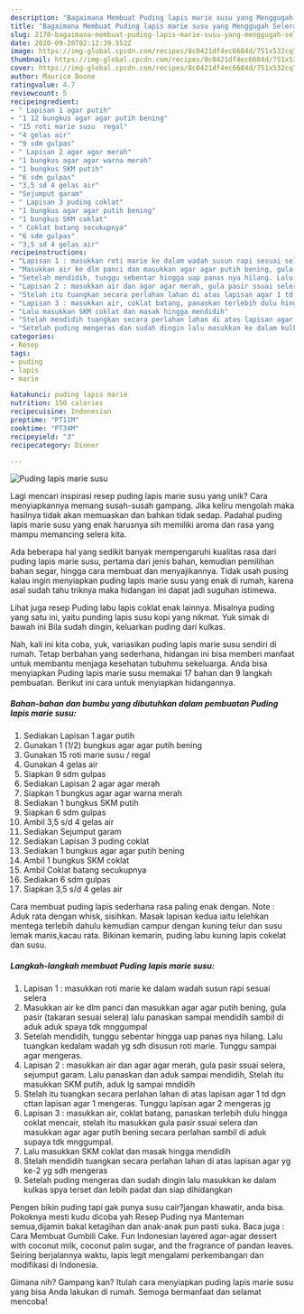 ```yaml
---
description: "Bagaimana Membuat Puding lapis marie susu yang Menggugah Selera"
title: "Bagaimana Membuat Puding lapis marie susu yang Menggugah Selera"
slug: 2178-bagaimana-membuat-puding-lapis-marie-susu-yang-menggugah-selera
date: 2020-09-28T02:12:39.552Z
image: https://img-global.cpcdn.com/recipes/8c0421df4ec6684d/751x532cq70/puding-lapis-marie-susu-foto-resep-utama.jpg
thumbnail: https://img-global.cpcdn.com/recipes/8c0421df4ec6684d/751x532cq70/puding-lapis-marie-susu-foto-resep-utama.jpg
cover: https://img-global.cpcdn.com/recipes/8c0421df4ec6684d/751x532cq70/puding-lapis-marie-susu-foto-resep-utama.jpg
author: Maurice Boone
ratingvalue: 4.7
reviewcount: 5
recipeingredient:
- " Lapisan 1 agar putih"
- "1 12 bungkus agar agar putih bening"
- "15 roti marie susu  regal"
- "4 gelas air"
- "9 sdm gulpas"
- " Lapisan 2 agar agar merah"
- "1 bungkus agar agar warna merah"
- "1 bungkus SKM putih"
- "6 sdm gulpas"
- "3,5 sd 4 gelas air"
- "Sejumput garam"
- " Lapisan 3 puding coklat"
- "1 bungkus agar agar putih bening"
- "1 bungkus SKM coklat"
- " Coklat batang secukupnya"
- "6 sdm gulpas"
- "3,5 sd 4 gelas air"
recipeinstructions:
- "Lapisan 1 : masukkan roti marie ke dalam wadah susun rapi sesuai selera"
- "Masukkan air ke dlm panci dan masukkan agar agar putih bening, gula pasir (takaran sesuai selera) lalu panaskan sampai mendidih sambil di aduk aduk spaya tdk mnggumpal"
- "Setelah mendidih, tunggu sebentar hingga uap panas nya hilang. Lalu tuangkan kedalam wadah yg sdh disusun roti marie. Tunggu sampai agar mengeras."
- "Lapisan 2 : masukkan air dan agar agar merah, gula pasir ssuai selera, sejumput garam. Lalu panaskan dan aduk sampai mendidih, Stelah itu masukkan SKM putih, aduk lg sampai mndidih"
- "Stelah itu tuangkan secara perlahan lahan di atas lapisan agar 1 td dgn cttan lapisan agar 1 mengeras. Tunggu lapisan agar 2 mengeras jg"
- "Lapisan 3 : masukkan air, coklat batang, panaskan terlebih dulu hingga coklat mencair, stelah itu masukkan gula pasir ssuai selera dan masukkan agar agar putih bening secara perlahan sambil di aduk supaya tdk mnggumpal."
- "Lalu masukkan SKM coklat dan masak hingga mendidih"
- "Stelah mendidih tuangkan secara perlahan lahan di atas lapisan agar yg ke-2 yg sdh mengeras"
- "Setelah puding mengeras dan sudah dingin lalu masukkan ke dalam kulkas spya terset dan lebih padat dan siap dihidangkan"
categories:
- Resep
tags:
- puding
- lapis
- marie

katakunci: puding lapis marie 
nutrition: 150 calories
recipecuisine: Indonesian
preptime: "PT11M"
cooktime: "PT34M"
recipeyield: "3"
recipecategory: Dinner

---
```



![Puding lapis marie susu](https://img-global.cpcdn.com/recipes/8c0421df4ec6684d/751x532cq70/puding-lapis-marie-susu-foto-resep-utama.jpg)

Lagi mencari inspirasi resep puding lapis marie susu yang unik? Cara menyiapkannya memang susah-susah gampang. Jika keliru mengolah maka hasilnya tidak akan memuaskan dan bahkan tidak sedap. Padahal puding lapis marie susu yang enak harusnya sih memiliki aroma dan rasa yang mampu memancing selera kita.

Ada beberapa hal yang sedikit banyak mempengaruhi kualitas rasa dari puding lapis marie susu, pertama dari jenis bahan, kemudian pemilihan bahan segar, hingga cara membuat dan menyajikannya. Tidak usah pusing kalau ingin menyiapkan puding lapis marie susu yang enak di rumah, karena asal sudah tahu triknya maka hidangan ini dapat jadi suguhan istimewa.

Lihat juga resep Puding labu lapis coklat enak lainnya. Misalnya puding yang satu ini, yaitu punding lapis susu kopi yang nikmat. Yuk simak di bawah ini Bila sudah dingin, keluarkan puding dari kulkas.


Nah, kali ini kita coba, yuk, variasikan puding lapis marie susu sendiri di rumah. Tetap berbahan yang sederhana, hidangan ini bisa memberi manfaat untuk membantu menjaga kesehatan tubuhmu sekeluarga. Anda bisa menyiapkan Puding lapis marie susu memakai 17 bahan dan 9 langkah pembuatan. Berikut ini cara untuk menyiapkan hidangannya.

<!--inarticleads1-->

##### Bahan-bahan dan bumbu yang dibutuhkan dalam pembuatan Puding lapis marie susu:

1. Sediakan  Lapisan 1 agar putih
1. Gunakan 1 (1/2) bungkus agar agar putih bening
1. Gunakan 15 roti marie susu / regal
1. Gunakan 4 gelas air
1. Siapkan 9 sdm gulpas
1. Sediakan  Lapisan 2 agar agar merah
1. Siapkan 1 bungkus agar agar warna merah
1. Sediakan 1 bungkus SKM putih
1. Siapkan 6 sdm gulpas
1. Ambil 3,5 s/d 4 gelas air
1. Sediakan Sejumput garam
1. Sediakan  Lapisan 3 puding coklat
1. Sediakan 1 bungkus agar agar putih bening
1. Ambil 1 bungkus SKM coklat
1. Ambil  Coklat batang secukupnya
1. Sediakan 6 sdm gulpas
1. Siapkan 3,5 s/d 4 gelas air


Cara membuat puding lapis sederhana rasa paling enak dengan. Note : Aduk rata dengan whisk, sisihkan. Masak lapisan kedua iaitu lelehkan mentega terlebih dahulu kemudian campur dengan kuning telur dan susu lemak manis,kacau rata. Bikinan kemarin, puding labu kuning lapis cokelat dan susu. 

<!--inarticleads2-->

##### Langkah-langkah membuat Puding lapis marie susu:

1. Lapisan 1 : masukkan roti marie ke dalam wadah susun rapi sesuai selera
1. Masukkan air ke dlm panci dan masukkan agar agar putih bening, gula pasir (takaran sesuai selera) lalu panaskan sampai mendidih sambil di aduk aduk spaya tdk mnggumpal
1. Setelah mendidih, tunggu sebentar hingga uap panas nya hilang. Lalu tuangkan kedalam wadah yg sdh disusun roti marie. Tunggu sampai agar mengeras.
1. Lapisan 2 : masukkan air dan agar agar merah, gula pasir ssuai selera, sejumput garam. Lalu panaskan dan aduk sampai mendidih, Stelah itu masukkan SKM putih, aduk lg sampai mndidih
1. Stelah itu tuangkan secara perlahan lahan di atas lapisan agar 1 td dgn cttan lapisan agar 1 mengeras. Tunggu lapisan agar 2 mengeras jg
1. Lapisan 3 : masukkan air, coklat batang, panaskan terlebih dulu hingga coklat mencair, stelah itu masukkan gula pasir ssuai selera dan masukkan agar agar putih bening secara perlahan sambil di aduk supaya tdk mnggumpal.
1. Lalu masukkan SKM coklat dan masak hingga mendidih
1. Stelah mendidih tuangkan secara perlahan lahan di atas lapisan agar yg ke-2 yg sdh mengeras
1. Setelah puding mengeras dan sudah dingin lalu masukkan ke dalam kulkas spya terset dan lebih padat dan siap dihidangkan


Pengen bikin puding tapi gak punya susu cair?jangan khawatir, anda bisa. Pokoknya mesti kudu dicoba yah Resep Puding nya Manteman semua,dijamin bakal ketagihan dan anak-anak pun pasti suka. Baca juga : Cara Membuat Gumbili Cake. Fun Indonesian layered agar-agar dessert with coconut milk, coconut palm sugar, and the fragrance of pandan leaves. Seiring berjalannya waktu, lapis legit mengalami perkembangan dan modifikasi di Indonesia. 

Gimana nih? Gampang kan? Itulah cara menyiapkan puding lapis marie susu yang bisa Anda lakukan di rumah. Semoga bermanfaat dan selamat mencoba!
